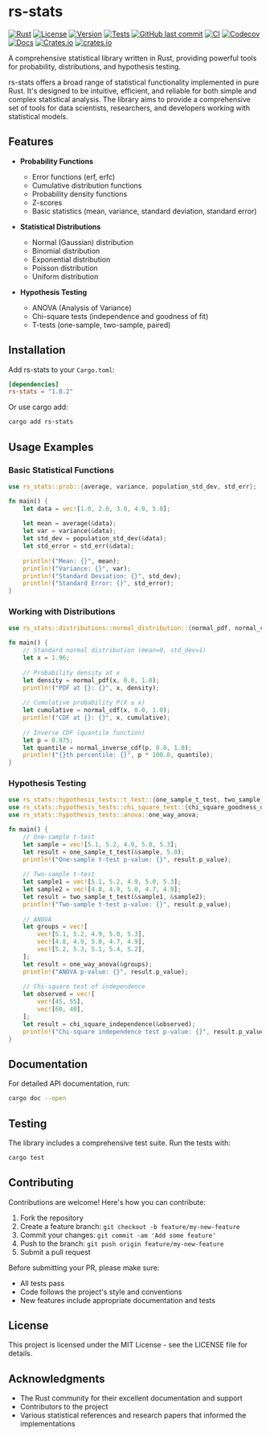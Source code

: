 # rs-stats

[![Rust](https://img.shields.io/badge/rust-1.56%2B-orange.svg)](https://www.rust-lang.org/)
[![License](https://img.shields.io/badge/license-MIT-blue.svg)](LICENSE)
[![Version](https://img.shields.io/badge/version-1.0.2-green.svg)](https://crates.io/crates/rs-stats)
[![Tests](https://img.shields.io/badge/tests-passing-brightgreen.svg)](https://github.com/lsh0x/rs-stats/actions)
[![GitHub last commit](https://img.shields.io/github/last-commit/lsh0x/rs-stats)](https://github.com/lsh0x/rs-stats/commits/main)
[![CI](https://github.com/lsh0x/rs-stats/workflows/CI/badge.svg)](https://github.com/lsh0x/rs-stats/actions)
[![Codecov](https://codecov.io/gh/lsh0x/rs-stats/branch/main/graph/badge.svg)](https://codecov.io/gh/lsh0x/rs-stats)
[![Docs](https://docs.rs/rs-stats/badge.svg)](https://docs.rs/rs-stats)
[![Crates.io](https://img.shields.io/crates/v/rs-stats.svg)](https://crates.io/crates/rs-stats)
[![crates.io](https://img.shields.io/crates/d/rs-stats)](https://crates.io/crates/rs-stats)

A comprehensive statistical library written in Rust, providing powerful tools for probability, distributions, and hypothesis testing.


rs-stats offers a broad range of statistical functionality implemented in pure Rust. It's designed to be intuitive, efficient, and reliable for both simple and complex statistical analysis. The library aims to provide a comprehensive set of tools for data scientists, researchers, and developers working with statistical models.

## Features

- **Probability Functions**
  - Error functions (erf, erfc)
  - Cumulative distribution functions
  - Probability density functions
  - Z-scores
  - Basic statistics (mean, variance, standard deviation, standard error)

- **Statistical Distributions**
  - Normal (Gaussian) distribution
  - Binomial distribution
  - Exponential distribution
  - Poisson distribution
  - Uniform distribution

- **Hypothesis Testing**
  - ANOVA (Analysis of Variance)
  - Chi-square tests (independence and goodness of fit)
  - T-tests (one-sample, two-sample, paired)

## Installation

Add rs-stats to your `Cargo.toml`:

```toml
[dependencies]
rs-stats = "1.0.2"
```

Or use cargo add:

```bash
cargo add rs-stats
```

## Usage Examples

### Basic Statistical Functions

```rust
use rs_stats::prob::{average, variance, population_std_dev, std_err};

fn main() {
    let data = vec![1.0, 2.0, 3.0, 4.0, 5.0];
    
    let mean = average(&data);
    let var = variance(&data);
    let std_dev = population_std_dev(&data);
    let std_error = std_err(&data);
    
    println!("Mean: {}", mean);
    println!("Variance: {}", var);
    println!("Standard Deviation: {}", std_dev);
    println!("Standard Error: {}", std_error);
}
```

### Working with Distributions

```rust
use rs_stats::distributions::normal_distribution::{normal_pdf, normal_cdf, normal_inverse_cdf};

fn main() {
    // Standard normal distribution (mean=0, std_dev=1)
    let x = 1.96;
    
    // Probability density at x
    let density = normal_pdf(x, 0.0, 1.0);
    println!("PDF at {}: {}", x, density);
    
    // Cumulative probability P(X ≤ x)
    let cumulative = normal_cdf(x, 0.0, 1.0);
    println!("CDF at {}: {}", x, cumulative);
    
    // Inverse CDF (quantile function)
    let p = 0.975;
    let quantile = normal_inverse_cdf(p, 0.0, 1.0);
    println!("{}th percentile: {}", p * 100.0, quantile);
}
```

### Hypothesis Testing

```rust
use rs_stats::hypothesis_tests::t_test::{one_sample_t_test, two_sample_t_test};
use rs_stats::hypothesis_tests::chi_square_test::{chi_square_goodness_of_fit, chi_square_independence};
use rs_stats::hypothesis_tests::anova::one_way_anova;

fn main() {
    // One-sample t-test
    let sample = vec![5.1, 5.2, 4.9, 5.0, 5.3];
    let result = one_sample_t_test(&sample, 5.0);
    println!("One-sample t-test p-value: {}", result.p_value);
    
    // Two-sample t-test
    let sample1 = vec![5.1, 5.2, 4.9, 5.0, 5.3];
    let sample2 = vec![4.8, 4.9, 5.0, 4.7, 4.9];
    let result = two_sample_t_test(&sample1, &sample2);
    println!("Two-sample t-test p-value: {}", result.p_value);
    
    // ANOVA
    let groups = vec![
        vec![5.1, 5.2, 4.9, 5.0, 5.3],
        vec![4.8, 4.9, 5.0, 4.7, 4.9],
        vec![5.2, 5.3, 5.1, 5.4, 5.2],
    ];
    let result = one_way_anova(&groups);
    println!("ANOVA p-value: {}", result.p_value);
    
    // Chi-square test of independence
    let observed = vec![
        vec![45, 55],
        vec![60, 40],
    ];
    let result = chi_square_independence(&observed);
    println!("Chi-square independence test p-value: {}", result.p_value);
}
```

## Documentation

For detailed API documentation, run:

```bash
cargo doc --open
```

## Testing

The library includes a comprehensive test suite. Run the tests with:

```bash
cargo test
```

## Contributing

Contributions are welcome! Here's how you can contribute:

1. Fork the repository
2. Create a feature branch: `git checkout -b feature/my-new-feature`
3. Commit your changes: `git commit -am 'Add some feature'`
4. Push to the branch: `git push origin feature/my-new-feature`
5. Submit a pull request

Before submitting your PR, please make sure:
- All tests pass
- Code follows the project's style and conventions
- New features include appropriate documentation and tests

## License

This project is licensed under the MIT License - see the LICENSE file for details.

## Acknowledgments

- The Rust community for their excellent documentation and support
- Contributors to the project
- Various statistical references and research papers that informed the implementations
